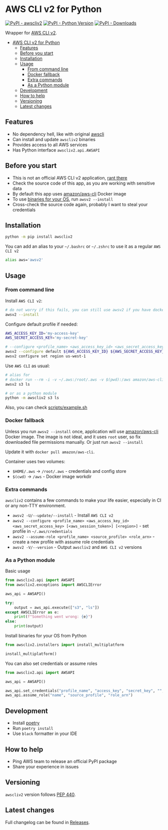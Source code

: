 # AWS CLI v2 for Python

[![PyPI - awscliv2](https://img.shields.io/pypi/v/awscliv2.svg?color=blue&label=awscliv2)](https://pypi.org/project/awscliv2)
[![PyPI - Python Version](https://img.shields.io/pypi/pyversions/awscliv2.svg?color=blue)](https://pypi.org/project/awscliv2)
[![PyPI - Downloads](https://img.shields.io/pypi/dm/awscliv2?color=blue)](https://pypistats.org/packages/awscliv2)

Wrapper for [AWS CLI v2](https://awscli.amazonaws.com/v2/documentation/api/latest/index.html).

- [AWS CLI v2 for Python](#aws-cli-v2-for-python)
  - [Features](#features)
  - [Before you start](#before-you-start)
  - [Installation](#installation)
  - [Usage](#usage)
    - [From command line](#from-command-line)
    - [Docker fallback](#docker-fallback)
    - [Extra commands](#extra-commands)
    - [As a Python module](#as-a-python-module)
  - [Development](#development)
  - [How to help](#how-to-help)
  - [Versioning](#versioning)
  - [Latest changes](#latest-changes)

## Features

- No dependency hell, like with original [awscli](https://pypi.org/project/awscli/)
- Can install and update `awscliv2` binaries
- Provides access to all AWS services
- Has Python interface `awscliv2.api.AWSAPI`

## Before you start

- This is not an official AWS CLI v2 application, [rant there](https://github.com/aws/aws-cli/issues/4947)
- Check the source code of this app, as you are working with sensitive data
- By default this app uses [amazon/aws-cli](https://hub.docker.com/r/amazon/aws-cli) Docker image
- To use [binaries for your OS](https://docs.aws.amazon.com/cli/latest/userguide/install-cliv2.html), run `awsv2 --install`
- Cross-check the source code again, probably I want to steal your credentials

## Installation

```bash
python -m pip install awscliv2
```

You can add an alias to your `~/.bashrc` or `~/.zshrc` to use it as a regular `AWS CLI v2`

```bash
alias aws='awsv2'
```

## Usage

### From command line

Install `AWS CLI v2`:

```bash
# do not worry if this fails, you can still use awsv2 if you have docker installed
awsv2 --install
```

Configure default profile if needed:

```bash
AWS_ACCESS_KEY_ID='my-access-key'
AWS_SECRET_ACCESS_KEY='my-secret-key'

# --configure <profile_name> <aws_access_key_id> <aws_secret_access_key> [<aws_session_token>]
awsv2 --configure default ${AWS_ACCESS_KEY_ID} ${AWS_SECRET_ACCESS_KEY}
awsv2 configure set region us-west-1
```

Use `AWS CLI` as usual:

```bash
# alias for
# docker run --rm -i -v ~/.aws:/root/.aws -v $(pwd):/aws amazon/aws-cli $@
awsv2 s3 ls

# or as a python module
python -m awscliv2 s3 ls
```

Also, you can check [scripts/example.sh](https://github.com/youtype/awscliv2/blob/main/scripts/example.sh)

### Docker fallback

Unless you run `awsv2 --install` once, application will use [amazon/aws-cli](https://hub.docker.com/r/amazon/aws-cli) Docker image. The image is not ideal, and it uses `root` user, so fix downloaded file permissions manually. Or just run `awsv2 --install`

Update it with `docker pull amazon/aws-cli`.

Container uses two volumes:

- `$HOME/.aws` -> `/root/.aws` - credentials and config store
- `$(cwd)` -> `/aws` - Docker image workdir

### Extra commands

`awscliv2` contains a few commands to make your life easier, especially in CI or any non-TTY environment.

- `awsv2 -U/--update/--install` - Install `AWS CLI v2`
- `awsv2 --configure <profile_name> <aws_access_key_id> <aws_secret_access_key> [<aws_session_token>] [<region>]` - set profile in `~/.aws/credentials`
- `awsv2 --assume-role <profile_name> <source_profile> <role_arn>` - create a new profile with assume role credentials
- `awsv2 -V/--version` - Output `awscliv2` and `AWS CLI v2` versions

### As a Python module

Basic usage

```python
from awscliv2.api import AWSAPI
from awscliv2.exceptions import AWSCLIError

aws_api = AWSAPI()

try:
    output = aws_api.execute(["s3", "ls"])
except AWSCLIError as e:
    print(f"Something went wrong: {e}")
else:
    print(output)
```

Install binaries for your OS from Python

```python
from awscliv2.installers import install_multiplatform

install_multiplatform()
```

You can also set credentials or assume roles

```python
from awscliv2.api import AWSAPI

aws_api = AWSAPI()

aws_api.set_credentials("profile_name", "access_key", "secret_key", "", "region")
aws_api.assume_role("name", "source_profile", "role_arn")
```

## Development

- Install [poetry](https://python-poetry.org/)
- Run `poetry install`
- Use `black` formatter in your IDE

## How to help

- Ping AWS team to release an official PyPI package
- Share your experience in issues

## Versioning

`awscliv2` version follows [PEP 440](https://www.python.org/dev/peps/pep-0440/).

## Latest changes

Full changelog can be found in [Releases](https://github.com/youtype/awscliv2/releases).
